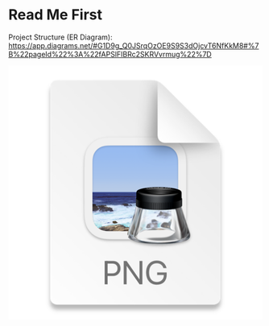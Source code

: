 # Read Me First

Project Structure (ER Diagram): https://app.diagrams.net/#G1D9g_Q0JSrqOzOE9S9S3dOjcvT6NfKkM8#%7B%22pageId%22%3A%22fAPSlFIBRc2SKRVvrmug%22%7D


![img.png](img.png)
